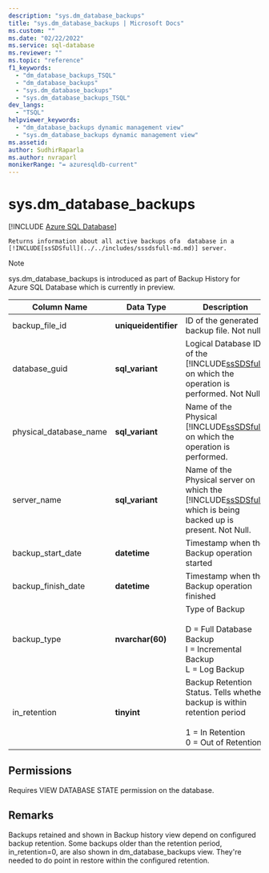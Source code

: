 ```yaml
---
description: "sys.dm_database_backups"
title: "sys.dm_database_backups | Microsoft Docs"
ms.custom: ""
ms.date: "02/22/2022"
ms.service: sql-database
ms.reviewer: ""
ms.topic: "reference"
f1_keywords: 
  - "dm_database_backups_TSQL"
  - "dm_database_backups"
  - "sys.dm_database_backups"
  - "sys.dm_database_backups_TSQL"
dev_langs: 
  - "TSQL"
helpviewer_keywords: 
  - "dm_database_backups dynamic management view"
  - "sys.dm_database_backups dynamic management view"
ms.assetid: 
author: SudhirRaparla
ms.author: nvraparl
monikerRange: "= azuresqldb-current"
---
```

# sys.dm_database_backups

[!INCLUDE [Azure SQL Database](../../includes/applies-to-version/asdb.md)]

    Returns information about all active backups ofa  database in a [!INCLUDE[ssSDSfull](../../includes/sssdsfull-md.md)] server.


> [!NOTE]
> sys.dm_database_backups is introduced as part of Backup History for Azure SQL Database which is currently in preview.

|Column Name|Data Type|Description|  
|-----------------|---------------|-----------------|  
|backup_file_id|**uniqueidentifier**|ID of the generated backup file. Not null|
|database_guid|**sql_variant**|Logical Database ID of the [!INCLUDE[ssSDSfull](../../includes/sssdsfull-md.md)] on which the operation is performed. Not Null.|
|physical_database_name|**sql_variant**|Name of the Physical [!INCLUDE[ssSDSfull](../../includes/sssdsfull-md.md)] on which the operation is performed.|
|server_name|**sql_variant**|Name of the Physical server on which the [!INCLUDE[ssSDSfull](../../includes/sssdsfull-md.md)] which is being backed up is present. Not Null.|
|backup_start_date|**datetime**|Timestamp when the Backup operation started|
|backup_finish_date|**datetime**|Timestamp when the Backup operation finished|
|backup_type|**nvarchar(60)**|Type of Backup<br /><br /> D = Full Database Backup<br />I = Incremental Backup<br />L = Log Backup|
|in_retention|**tinyint**|Backup Retention Status. Tells whether backup is within retention period<br /><br />1 = In Retention <br />0 = Out of Retention|

## Permissions  
 Requires VIEW DATABASE STATE permission on the database.

## Remarks
Backups retained and shown in Backup history view depend on configured backup retention. Some backups older than the retention period, in_retention=0, are also shown in dm_database_backups view. They're needed to do point in restore within the configured retention. 